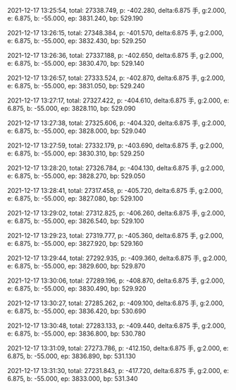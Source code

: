 2021-12-17 13:25:54, total: 27338.749, p: -402.280, delta:6.875 手, g:2.000, e: 6.875, b: -55.000, ep: 3831.240, bp: 529.190

2021-12-17 13:26:15, total: 27348.384, p: -401.570, delta:6.875 手, g:2.000, e: 6.875, b: -55.000, ep: 3832.430, bp: 529.250

2021-12-17 13:26:36, total: 27337.188, p: -402.650, delta:6.875 手, g:2.000, e: 6.875, b: -55.000, ep: 3830.470, bp: 529.140

2021-12-17 13:26:57, total: 27333.524, p: -402.870, delta:6.875 手, g:2.000, e: 6.875, b: -55.000, ep: 3831.050, bp: 529.240

2021-12-17 13:27:17, total: 27327.422, p: -404.610, delta:6.875 手, g:2.000, e: 6.875, b: -55.000, ep: 3828.110, bp: 529.090

2021-12-17 13:27:38, total: 27325.606, p: -404.320, delta:6.875 手, g:2.000, e: 6.875, b: -55.000, ep: 3828.000, bp: 529.040

2021-12-17 13:27:59, total: 27332.179, p: -403.690, delta:6.875 手, g:2.000, e: 6.875, b: -55.000, ep: 3830.310, bp: 529.250

2021-12-17 13:28:20, total: 27326.784, p: -404.130, delta:6.875 手, g:2.000, e: 6.875, b: -55.000, ep: 3828.270, bp: 529.050

2021-12-17 13:28:41, total: 27317.458, p: -405.720, delta:6.875 手, g:2.000, e: 6.875, b: -55.000, ep: 3827.080, bp: 529.100

2021-12-17 13:29:02, total: 27312.825, p: -406.260, delta:6.875 手, g:2.000, e: 6.875, b: -55.000, ep: 3826.540, bp: 529.100

2021-12-17 13:29:23, total: 27319.777, p: -405.360, delta:6.875 手, g:2.000, e: 6.875, b: -55.000, ep: 3827.920, bp: 529.160

2021-12-17 13:29:44, total: 27292.935, p: -409.360, delta:6.875 手, g:2.000, e: 6.875, b: -55.000, ep: 3829.600, bp: 529.870

2021-12-17 13:30:06, total: 27289.196, p: -408.870, delta:6.875 手, g:2.000, e: 6.875, b: -55.000, ep: 3830.490, bp: 529.920

2021-12-17 13:30:27, total: 27285.262, p: -409.100, delta:6.875 手, g:2.000, e: 6.875, b: -55.000, ep: 3836.420, bp: 530.690

2021-12-17 13:30:48, total: 27283.133, p: -409.440, delta:6.875 手, g:2.000, e: 6.875, b: -55.000, ep: 3836.800, bp: 530.780

2021-12-17 13:31:09, total: 27273.786, p: -412.150, delta:6.875 手, g:2.000, e: 6.875, b: -55.000, ep: 3836.890, bp: 531.130

2021-12-17 13:31:30, total: 27231.843, p: -417.720, delta:6.875 手, g:2.000, e: 6.875, b: -55.000, ep: 3833.000, bp: 531.340